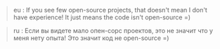 > eu : If you see few open-source projects, that doesn't mean I don't have experience! It just means the code isn't open-source =)

> ru : Если вы видете мало опен-сорс проектов, это не значит что у меня нету опыта! Это значит код не open-source =)
